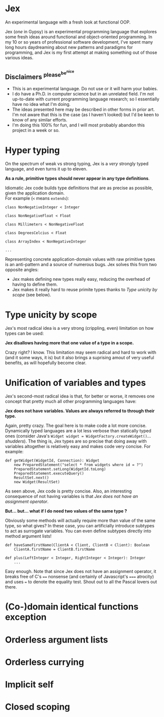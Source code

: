 # Jex
An experimental language with a fresh look at functional OOP.

Jex (*one* in Gypsy) is an experimental programming language that explores some fresh ideas around functional and object-oriented programming. In my 10 or so years of professional software development, I've spent many long hours daydreaming about new patterns and paradigms for programming, and Jex is my first attempt at making something out of those various ideas.

## Disclaimers <sup>please<sup>be<sup>nice</sup></sup></sup>

* This is an experimental language. Do not use or it will harm your babies.
* I do have a Ph.D. in computer science but in an unrelated field. I'm not up-to-date with current programming language research; so I essentially have no idea what I'm doing.
* The ideas presented here may be described in other forms in prior art. I'm not aware that this is the case (as I haven't looked) but I'd be keen to know of any similar efforts.
* I'm doing this 100% for fun, and I will most probably abandon this project in a week or so.

# Hyper typing

On the spectrum of weak vs strong typing, Jex is a *very* strongly typed language, and even turns it up to eleven.

**As a rule, primitive types should never appear in any type definitions**.

Idiomatic Jex code builds type definitions that are as precise as possible, given the application domain.
<br>For example (`<` means `extends`):

```
class NonNegativeInteger < Integer

class NonNegativeFloat < Float

class Millimeters < NonNegativeFloat

class DegreesCelcius < Float

class ArrayIndex < NonNegativeInteger

...
```

Representing concrete application-domain values with raw primitive types is an anti-pattern and a source of numerous bugs. Jex solves this from two opposite angles:
* Jex makes defining new types really easy, reducing the overhead of having to define them.
* Jex makes it really hard to reuse primite types thanks to *Type unicity by scope* (see below).

# Type unicity by scope

Jex's most radical idea is a very strong (crippling, even) limitation on how types can be used:

**Jex disallows having more that one value of a type in a scope.**

Crazy right? I know. This limitation may seem radical and hard to work with (and it some ways, it is) but it also brings a suprising amout of very useful benefits, as will hopefully become clear.

# Unification of variables and types

Jex's second-most radical idea is that, for better or worse, it removes one concept that pretty much all other programming languages have:

**Jex does not have variables. Values are always referred to through their type.**

Again, pretty crazy. The goal here is to make code a lot more concise. Dynamically typed languages are a lot less verbose than statically typed ones (consider Java's `Widget widget = WidgetFactory.createWidget()`... *shudders*). The thing is, Jex types are so precise that doing away with variables altogether is relatively easy and makes code very concise. For example:

```
def getWidget(WidgetId, Connection): Widget
	new PreparedStatement("select * from widgets where id = ?")
	PreparedStatement.setLong(WidgetId.toLong)
	PreparedStatement.executeQuery()
	ResultSet.next()
	new Widget(ResultSet)
```

As seen above, Jex code is pretty concise. Also, an interesting consequence of not having variables is that *Jex does not have an assignment operator*. 

**But... but... what if I do need two values of the same type ?**

Obviously some methods will actually require more than value of the same type, so what gives? In these case, you can artificially introduce subtypes to act as surrogate variables. You can even define subtypes directly into method argument lists! 

```
def haveSameFirstName(ClientA < Client, ClientB < Client): Boolean
	ClientA.firstName = ClientB.firstName

def plus(LeftInteger < Integer, RightInteger < Integer): Integer
	...
```

Easy enough. Note that since Jex does not have an assignment operator, it breaks free of C's `==` nonsense (and certainly of Javascript's `===` atrocity) and uses `=` to denote the equality test. Shout out to all the Pascal lovers out there.

# (Co-)domain identical functions exception

# Orderless argument lists

# Orderless currying 

# Implicit self

# Closed scoping




